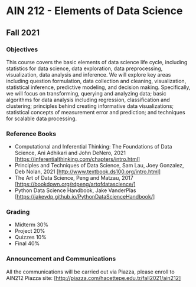 # AIN 212 - Elements of Data Science
## Fall 2021 

### Objectives
This course covers the basic elements of data science life cycle, including statistics for data science, data exploration, data preprocessing, visualization, data analysis and inference. We will explore key areas including question formulation, data collection and cleaning, visualization, statistical inference, predictive modeling, and decision making. Specifically, we will focus on transforming, querying and analyzing data; basic algorithms for data analysis including regression, classification and clustering; principles behind creating informative data visualizations; statistical concepts of measurement error and prediction; and techniques for scalable data processing.

### Reference Books
  - Computational and Inferential Thinking: The Foundations of Data Science, Ani Adhikari and John DeNero, 2021 [https://inferentialthinking.com/chapters/intro.html]
  - Principles and Techniques of Data Science, Sam Lau, Joey Gonzalez, Deb Nolan, 2021 [http://www.textbook.ds100.org/intro.html]
  - The Art of Data Science, Peng and Matzau, 2017 [https://bookdown.org/rdpeng/artofdatascience/]
  - Python Data Science Handbook, Jake VanderPlas [https://jakevdp.github.io/PythonDataScienceHandbook/]

### Grading

- Midterm 30%
- Project 20% 
- Quizzes 10%
- Final 40%

### Announcement and Communications
All the communications will be carried out via Piazza, please enroll to AIN212 Piazza site: [http://piazza.com/hacettepe.edu.tr/fall2021/ain212]



